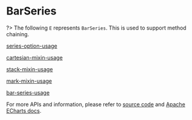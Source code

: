 # BarSeries

?> The following `E` represents `BarSeries`. This is used to support method chaining. 

[series-option-usage](series-option-usage.md ':include')

[cartesian-mixin-usage](cartesian-mixin-usage.md ':include')

[stack-mixin-usage](stack-mixin-usage.md ':include')

[mark-mixin-usage](mark-mixin-usage.md ':include')

[bar-series-usage](bar-series-usage.md ':include')

For more APIs and information, please refer to [source code](https://github.com/ECharts-Java/ECharts-Java/blob/master/src/main/java/org/icepear/echarts/charts/bar/BarSeries.java) and [Apache ECharts docs](https://echarts.apache.org/en/option.html#series-bar).
